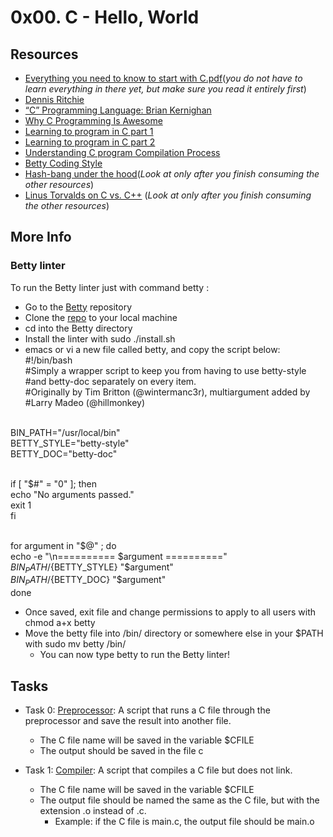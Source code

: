# 0x00. C - Hello, World </br>

## Resources</br>
+ [Everything you need to know to start with C.pdf](https://s3.amazonaws.com/alx-intranet.hbtn.io/uploads/misc/2022/4/e0ccf91eec6b977a9e00ed384dc285df9c2772e3.pdf?X-Amz-Algorithm=AWS4-HMAC-SHA256&X-Amz-Credential=AKIARDDGGGOUSBVO6H7D%2F20230316%2Fus-east-1%2Fs3%2Faws4_request&X-Amz-Date=20230316T064759Z&X-Amz-Expires=86400&X-Amz-SignedHeaders=host&X-Amz-Signature=947aab0c0c77b7c54a2017c3b52b9933b12f0f0767766f8d062e1ce45f27f7ad)(*you do not have to learn everything in there yet, but make sure you read it entirely first*)
+ [Dennis Ritchie](https://en.wikipedia.org/wiki/Dennis_Ritchie)
+ [“C” Programming Language: Brian Kernighan](https://www.youtube.com/watch?v=de2Hsvxaf8M)
+ [Why C Programming Is Awesome](https://www.youtube.com/watch?v=smGalmxPVYc)
+ [Learning to program in C part 1](https://www.youtube.com/watch?v=rk2fK2IIiiQ)
+ [Learning to program in C part 2](https://www.youtube.com/watch?v=FwpP_MsZWnU)
+ [Understanding C program Compilation Process](https://www.youtube.com/watch?v=VDslRumKvRA)
+ [Betty Coding Style](https://github.com/holbertonschool/Betty/wiki)
+ [Hash-bang under the hood](https://twitter.com/unix_byte/status/1024147947393495040?s=21)(*Look at only after you finish consuming the other resources*)
+ [Linus Torvalds on C vs. C++](http://harmful.cat-v.org/software/c++/linus) (*Look at only after you finish consuming the other resources*)

## More Info
### Betty linter
To run the Betty linter just with command betty <filename>:

+ Go to the [Betty](https://github.com/holbertonschool/Betty) repository
+ Clone the [repo](https://github.com/holbertonschool/Betty) to your local machine
+ cd into the Betty directory
+ Install the linter with sudo ./install.sh
+ emacs or vi a new file called betty, and copy the script below:</br>
	#!/bin/bash
</br>	#Simply a wrapper script to keep you from having to use betty-style
</br>	#and betty-doc separately on every item.
</br>	#Originally by Tim Britton (@wintermanc3r), multiargument added by
</br>	#Larry Madeo (@hillmonkey)

</br>	BIN_PATH="/usr/local/bin"
</br>	BETTY_STYLE="betty-style"
</br>	BETTY_DOC="betty-doc"

</br>	if [ "$#" = "0" ]; then
</br>    	echo "No arguments passed."
</br>  		exit 1
</br>	fi

</br>	for argument in "$@" ; do
</br>   	echo -e "\n========== $argument =========="
</br>   	${BIN_PATH}/${BETTY_STYLE} "$argument"
</br>   	${BIN_PATH}/${BETTY_DOC} "$argument"
</br>	done
+ Once saved, exit file and change permissions to apply to all users with chmod a+x betty
+ Move the betty file into /bin/ directory or somewhere else in your $PATH with sudo mv betty /bin/
  - You can now type betty <filename> to run the Betty linter!

## Tasks
+ Task 0: [Preprocessor](https://github.com/Hiluhree/alx-low_level_programming/blob/master/0x00-hello_world/0-preprocessor): A script that runs a C file through the preprocessor and save the result into another file.</br>

	+ The C file name will be saved in the variable $CFILE
	+ The output should be saved in the file c
+ Task 1: [Compiler](): A script that compiles a C file but does not link.</br>

	+ The C file name will be saved in the variable $CFILE
	+ The output file should be named the same as the C file, but with the extension .o instead of .c.
		- Example: if the C file is main.c, the output file should be main.o
